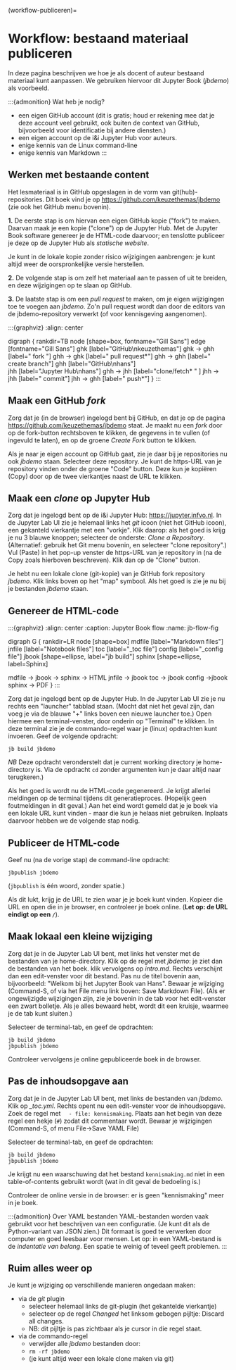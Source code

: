 (workflow-publiceren)=
# Workflow: bestaand materiaal publiceren

In deze pagina beschrijven we hoe je als docent of auteur bestaand materiaal kunt aanpassen.
We gebruiken hiervoor dit Jupyter Book (*jbdemo*) als voorbeeld.

:::{admonition} Wat heb je nodig?

* een eigen GitHub account (dit is gratis; houd er rekening mee dat je deze account veel gebruikt, ook buiten de context van GitHub, bijvoorbeeld voor identificatie bij andere diensten.)
* een eigen account op de i&i Jupyter Hub voor auteurs.
* enige kennis van de Linux command-line
* enige kennis van Markdown 
:::


## Werken met bestaande content

Het lesmateriaal is in GitHub opgeslagen in de vorm van git(hub)-repositories.
Dit boek vind je op https://github.com/keuzethemas/jbdemo (zie ook het GitHub menu bovenin).

**1.** De eerste stap is om hiervan een eigen GitHub kopie ("fork") te maken.
Daarvan maak je een kopie ("clone") op de Jupyter Hub.
Met de Jupyter Book software genereer je de HTML-code daarvoor;
en tenslotte publiceer je deze op de Jupyter Hub als *statische website*.

Je kunt in de lokale kopie zonder risico wijzigingen aanbrengen: 
je kunt altijd weer de oorspronkelijke versie herstellen.

**2.** De volgende stap is om zelf het materiaal aan te passen of uit te breiden,
en deze wijzigingen op te slaan op GitHub.

**3.** De laatste stap is om een *pull request* te maken, om je eigen wijzigingen toe te voegen aan *jbdemo*.
Zo'n pull request wordt dan door de editors van de jbdemo-repository verwerkt (of voor kennisgeving aangenomen).

:::{graphviz}
:align: center

digraph {
    rankdir=TB
    node [shape=box, fontname="Gill Sans"]
    edge [fontname="Gill Sans"]
    ghk [label="GitHub\nkeuzethemas"]
    ghk -> ghh [label=" fork    "]
    ghh -> ghk [label="  pull request*"]
    ghh -> ghh [label="  create branch"]
    ghh [label="GitHub\nhans"]   
    jhh [label="Jupyter Hub\nhans"]
    ghh -> jhh [label="clone/fetch*  "  ]
    jhh -> jhh [label="  commit"]
    jhh -> ghh [label="  push*"]
}
:::

## Maak een GitHub *fork*

Zorg dat je (in de browser) ingelogd bent bij GitHub, en dat je op de pagina https://github.com/keuzethemas/jbdemo staat.
Je maakt nu een *fork* door op de fork-button rechtsboven te klikken, de gegevens in te vullen (of ingevuld te laten), en op de groene *Create Fork* button te klikken.

Als je naar je eigen account op GitHub gaat, zie je daar bij je repositories nu ook *jbdemo* staan.
Selecteer deze repository.
Je kunt de https-URL van je repository vinden onder de groene "Code" button.
Deze kun je kopiëren (Copy) door op de twee vierkantjes naast de URL te klikken.

## Maak een *clone* op Jupyter Hub

Zorg dat je ingelogd bent op de i&i Jupyter Hub: https://jupyter.infvo.nl.
In de Jupyter Lab UI zie je helemaal links het *git* icoon (niet het GitHub icoon), een gekanteld vierkantje met een "vorkje".
Klik daarop: als het goed is krijg je nu 3 blauwe knoppen; selecteer de onderste: *Clone a Repository*.
(Alternatief: gebruik het Git menu bovenin, en selecteer "clone repository".)
Vul (Paste) in het pop-up venster de https-URL van je repository in (na de Copy zoals hierboven beschreven).
Klik dan op de "Clone" button.

Je hebt nu een lokale clone (git-kopie) van je GitHub fork repository *jbdemo*.
Klik links boven op het "map" symbool. Als het goed is zie je nu bij je bestanden *jbdemo* staan.

## Genereer de HTML-code

:::{graphviz}
:align: center
:caption: Jupyter Book flow
:name: jb-flow-fig

digraph G {
  rankdir=LR
  node [shape=box]
  mdfile [label="Markdown files"]
  jnfile [label="Notebook files"]
  toc [label="_toc file"]
  config [label="_config file"]
  jbook [shape=ellipse, label="jb build"]
  sphinx [shape=ellipse, label=Sphinx]
  
  mdfile -> jbook -> sphinx -> HTML
  jnfile -> jbook
  toc -> jbook
  config ->jbook
  sphinx -> PDF
}
:::

Zorg dat je ingelogd bent op de Jupyter Hub.
In de Jupyter Lab UI zie je nu rechts een "launcher" tabblad staan.
(Mocht dat niet het geval zijn, dan voeg je via de blauwe "+" links boven een nieuwe launcher toe.)
Open hiermee een terminal-venster, door onderin op "Terminal" te klikken.
In deze terminal zie je de commando-regel waar je (linux) opdrachten kunt invoeren.
Geef de volgende opdracht:

```
jb build jbdemo
```

*NB* Deze opdracht veronderstelt dat je current working directory je home-directory is. Via de opdracht `cd` zonder argumenten kun je daar altijd naar terugkeren.)

Als het goed is wordt nu de HTML-code gegenereerd. Je krijgt allerlei meldingen op de terminal tijdens dit generatieproces. (Hopelijk geen foutmeldingen in dit geval.)
Aan het eind wordt gemeld dat je je boek via een lokale URL kunt vinden - maar die kun je helaas niet gebruiken.
Inplaats daarvoor hebben we de volgende stap nodig.

## Publiceer de HTML-code

Geef nu (na de vorige stap) de command-line opdracht:

```
jbpublish jbdemo
```

(`jbpublish` is één woord, zonder spatie.)

Als dit lukt, krijg je de URL te zien waar je je boek kunt vinden.
Kopieer die URL en open die in je browser, en controleer je boek online.
(**Let op: de URL eindigt op een `/`**).

## Maak lokaal een kleine wijziging

Zorg dat je in de Jupyter Lab UI bent, met links het venster met de bestanden van je home-directory.
Klik op de regel met *jbdemo*: je ziet dan de bestanden van het boek.
klik vervolgens op *intro.md*. Rechts verschijnt dan een edit-venster voor dit bestand.
Pas nu de titel bovenin aan, bijvoorbeeld: "Welkom bij het Jupyter Book van Hans".
Bewaar je wijziging (Command-S, of via het File menu link boven: Save Markdown File).
(Als er ongewijzigde wijzigingen zijn, zie je bovenin in de tab voor het edit-venster een zwart bolletje.
Als je alles bewaard hebt, wordt dit een kruisje, waarmee je de tab kunt sluiten.)

Selecteer de terminal-tab, en geef de opdrachten:

```
jb build jbdemo
jbpublish jbdemo
```

Controleer vervolgens je online gepubliceerde boek in de browser.

## Pas de inhoudsopgave aan

Zorg dat je in de Jupyter Lab UI bent, met links de bestanden van *jbdemo*.
Klik op *_toc.yml*.
Rechts opent nu een edit-venster voor de inhoudsopgave.
Zoek de regel met `  - file: kennismaking`.
Plaats aan het begin van deze regel een hekje (`#`) zodat dit commentaar wordt.
Bewaar je wijzigingen (Command-S, of menu File->Save YAML File)

Selecteer de terminal-tab, en geef de opdrachten:

```
jb build jbdemo
jbpublish jbdemo
```

Je krijgt nu een waarschuwing dat het bestand `kennismaking.md` niet in een table-of-contents gebruikt wordt (wat in dit geval de bedoeling is.)

Controleer de online versie in de browser: er is geen "kennismaking" meer in je boek.

:::{admonition} Over YAML bestanden
YAML-bestanden worden vaak gebruikt voor het beschrijven van een configuratie.
(Je kunt dit als de Python-variant van JSON zien.)
Dit formaat is goed te verwerken door computer en goed leesbaar voor mensen.
Let op: in een YAML-bestand is de *indentatie van belang*.
Een spatie te weinig of teveel geeft problemen.
:::

## Ruim alles weer op

Je kunt je wijziging op verschillende manieren ongedaan maken:

* via de *git* plugin
    * selecteer helemaal links de git-plugin (het gekantelde vierkantje)
    * selecteer op de regel *Changed* het linksom gebogen pijltje: Discard all changes.
    * NB: dit pijltje is pas zichtbaar als je cursor in die regel staat.
* via de commando-regel
    * verwijder alle *jbdemo* bestanden door:
    * `rm -rf jbdemo`
    * (je kunt altijd weer een lokale clone maken via git)
